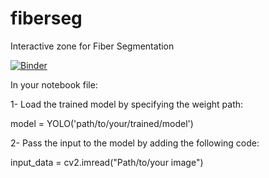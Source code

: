 # fiberseg
Interactive zone for Fiber Segmentation


[![Binder](https://mybinder.org/badge_logo.svg)](https://mybinder.org/v2/gh/sqbqamar/fiberseg/master?labpath=Single_image_prediction.ipynb)



In your notebook file:

1- Load the trained model by specifying the weight path:

model = YOLO('path/to/your/trained/model') 


 

2- Pass the input to the model by adding the following code:

input_data = cv2.imread("Path/to/your image")

